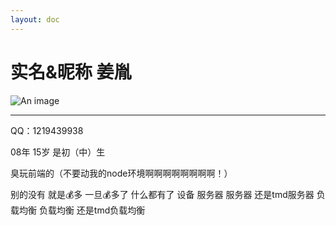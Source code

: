 ```yaml
---
layout: doc
---
```

# 实名&昵称 姜胤
![An image](http://q1.qlogo.cn/g?b=qq&nk=3638703864&s=160)
_________________
QQ：1219439938

08年 15岁 是初（中）生

臭玩前端的（不要动我的node环境啊啊啊啊啊啊啊啊！）

别的没有 就是💰多 一旦💰多了 什么都有了 设备 服务器 服务器 还是tmd服务器 负载均衡 负载均衡 还是tmd负载均衡
